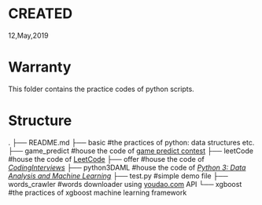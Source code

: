 # CREATED
12,May,2019

# Warranty
This folder contains the practice codes of python scripts.

# Structure
.
├── README.md
├── basic           #the practices of python: data structures etc.
├── game_predict    #house the code of [game predict contest](http://www.dcjingsai.com/common/cmpt/%E6%B8%B8%E6%88%8F%E7%8E%A9%E5%AE%B6%E4%BB%98%E8%B4%B9%E9%87%91%E9%A2%9D%E9%A2%84%E6%B5%8B%E5%A4%A7%E8%B5%9B_%E8%B5%9B%E4%BD%93%E4%B8%8E%E6%95%B0%E6%8D%AE.html)
├── leetCode        #house the code of [LeetCode](https://leetcode.com/)
├── offer           #house the code of [_CodingInterviews_](https://book.douban.com/subject/6966465/)
├── python3DAML     #house the code of [_Python 3: Data Analysis and Machine Learning_](https://book.douban.com/subject/30310955/)
├── test.py         #simple demo file
├── words_crawler   #words downloader using [youdao.com](http://www.youdao.com/) API
└── xgboost         #the practices of xgboost machine learning framework
